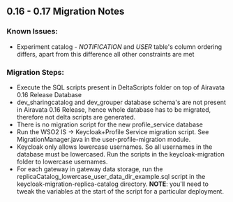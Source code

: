 ## 0.16 - 0.17 Migration Notes
 
 ### Known Issues:
  
  * Experiment catalog - _NOTIFICATION_ and _USER_ table's column ordering differs, apart from this difference all other constraints are met 
 
 ### Migration Steps:
 
  * Execute the SQL scripts present in DeltaScripts folder on top of Airavata 0.16 Release Database
  * dev_sharingcatalog and dev_grouper database schema's are not present in Airavata 0.16 Release, hence whole database has to be migrated, therefore not delta scripts are generated.
  * There is no migration script for the new profile_service database
  * Run the WSO2 IS -> Keycloak+Profile Service migration script. See MigrationManager.java in the user-profile-migration module.
  * Keycloak only allows lowercase usernames. So all usernames in the database must be lowercased. 
  Run the scripts in the keycloak-migration folder to lowercase usernames.
  * For each gateway in gateway data storage, run the replicaCatalog_lowercase_user_data_dir_example.sql
  script in the keycloak-migration-replica-catalog directory. **NOTE**: you'll need to tweak the variables
  at the start of the script for a particular deployment.
